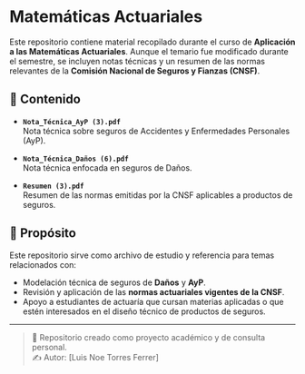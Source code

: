 # Matemáticas Actuariales

Este repositorio contiene material recopilado durante el curso de **Aplicación a las Matemáticas Actuariales**. Aunque el temario fue modificado durante el semestre, se incluyen notas técnicas y un resumen de las normas relevantes de la **Comisión Nacional de Seguros y Fianzas (CNSF)**.

## 📄 Contenido

- **`Nota_Técnica_AyP (3).pdf`**  
  Nota técnica sobre seguros de Accidentes y Enfermedades Personales (AyP).

- **`Nota_Técnica_Daños (6).pdf`**  
  Nota técnica enfocada en seguros de Daños.

- **`Resumen (3).pdf`**  
  Resumen de las normas emitidas por la CNSF aplicables a productos de seguros.

## 🎯 Propósito

Este repositorio sirve como archivo de estudio y referencia para temas relacionados con:
- Modelación técnica de seguros de **Daños** y **AyP**.
- Revisión y aplicación de las **normas actuariales vigentes de la CNSF**.
- Apoyo a estudiantes de actuaría que cursan materias aplicadas o que estén interesados en el diseño técnico de productos de seguros.

---

> 📌 Repositorio creado como proyecto académico y de consulta personal.  
> ✍️ Autor: [Luis Noe Torres Ferrer]
